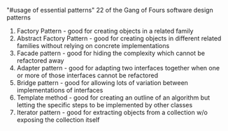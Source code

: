 "#usage of essential patterns" 
22 of the Gang of Fours software design patterns

1. Factory Pattern - good for creating objects in a related family
2. Abstract Factory Pattern - good for creating objects in different related families without relying on concrete implementations
3. Facade pattern - good for hiding the complexity which cannot be refactored away
4. Adapter pattern - good for adapting two interfaces together when one or more of those interfaces cannot be refactored
5. Bridge pattern - good for allowing lots of variation between implementations of interfaces
6. Template method - good for creating an outline of an algorithm but letting the specific steps to be implemented by other classes
7. Iterator pattern - good for extracting objects from a collection w/o exposing the collection itself